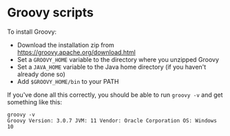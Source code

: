 # Groovy scripts

To install Groovy:
* Download the installation zip from https://groovy.apache.org/download.html
* Set a `GROOVY_HOME` variable to the directory where you unzipped Groovy
* Set a `JAVA_HOME` variable to the Java home directory (if you haven't already done so)
* Add `$GROOVY_HOME/bin` to your PATH

If you've done all this correctly, you should be able to run `groovy -v` and get something like this:
```
groovy -v
Groovy Version: 3.0.7 JVM: 11 Vendor: Oracle Corporation OS: Windows 10
```

